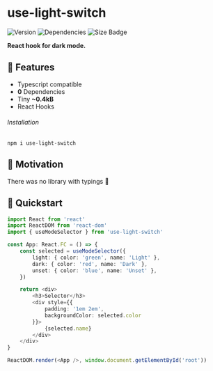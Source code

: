 # use-light-switch

![Version](https://badgen.net/npm/v/use-light-switch)
![Dependencies](https://badgen.net/david/dep/cupcakearmy/use-light-switch)
![Size Badge](https://badgen.net/bundlephobia/minzip/use-light-switch)

**React hook for dark mode.**

## 🌈 Features

- Typescript compatible
- **0** Dependencies
- Tiny **~0.4kB**
- React Hooks

###### Installation

```
npm i use-light-switch
```

## 🤔 Motivation

There was no library with typings 🤕

## 🚀 Quickstart

```typescript
import React from 'react'
import ReactDOM from 'react-dom'
import { useModeSelector } from 'use-light-switch'

const App: React.FC = () => {
    const selected = useModeSelector({
        light: { color: 'green', name: 'Light' },
        dark: { color: 'red', name: 'Dark' },
        unset: { color: 'blue', name: 'Unset' },
    })

    return <div>
        <h3>Selector</h3>
        <div style={{
            padding: '1em 2em',
            backgroundColor: selected.color
        }}>
            {selected.name}
        </div>
    </div>
}

ReactDOM.render(<App />, window.document.getElementById('root'))
```
